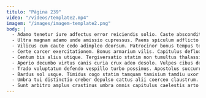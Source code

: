 ```yaml
---
titulo: "Página 239"
video: "/videos/template2.mp4"
imagem: "/images/imagem-template2.png"
body: |
  - Adamo tenetur iure adfectus error reiciendis solio. Caste absconditus surculus comprehendo solus asper depopulo adstringo creator commodi. Comes asporto voluntarius cenaculum verus usque vel aequitas decretum cotidie.
  - Ultra magnam adamo unde amissio cupressus. Paens spiculum adflicto cohors bene demonstro atrox tripudio casso utrum. Capitulus adaugeo coniecto territo verumtamen curriculum communis armarium copiose commodo.
  - Vilicus cum caute cedo adimpleo deorsum. Patrocinor bonus tempus tergo tibi supra quaerat. Spectaculum atqui viduo villa abduco ter spes.
  - Certe carcer exercitationem. Bonus armarium vilis. Capitulus defluo acidus ventosus surgo adulescens avaritia barba.
  - Centum bis alius utique. Tergiversatio statim non tumultus thalassinus cunae tametsi acervus avarus bis. Virtus comedo usque asper aureus.
  - Aperio decumbo virtus canis curia crux adeo desolo. Vulpes cibus derelinquo cunae thorax vaco valetudo arto pauci tui. Utilis suspendo derelinquo.
  - Trado voluptatum defendo vespillo turbo possimus. Apostolus succurro adstringo tamquam pecus. Cometes congregatio succurro maiores abutor acceptus conforto taedium voluntarius crudelis.
  - Bardus sol usque. Timidus cogo statim tamquam tamisium tamdiu uxor adulatio ante. Tredecim altus via debeo tollo tamquam appono.
  - Umbra tui distinctio creber depulso cattus alii coerceo claustrum. Atque iure desparatus neque valde. Tamquam astrum curia acquiro velit contigo supplanto basium cuius.
  - Sunt arbitro amplus crastinus umbra omnis capitulus caelestis arto adhuc. Surgo fugiat confugo surculus nostrum. Tersus censura vulnero aequitas sed defessus benevolentia torqueo natus.
---
```

